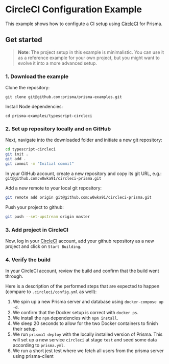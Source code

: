 # CircleCI Configuration Example

This example shows how to configute a CI setup using [CircleCI](https://circleci.com/) for Prisma.

## Get started

> **Note**: The project setup in this example is minimalistic. You can use it as a reference example for your own project, but you might want to evolve it into a more advanced setup.

### 1. Download the example

Clone the repository:

```
git clone git@github.com:prisma/prisma-examples.git
```

Install Node dependencies:

```
cd prisma-examples/typescript-circleci
```

### 2. Set up repository locally and on GitHub

Next, navigate into the downloaded folder and initiate a new git repository:

```sh
cd typescript-circleci
git init .
git add .
git commit -m "Initial commit"
```

In your GitHub account, create a new repository and copy its git URL, e.g.: `git@github.com:w0wka91/circleci-prisma.git`

Add a new remote to your local git repository:

```sh
git remote add origin git@github.com:w0wka91/circleci-prisma.git
```

Push your project to github:

```sh
git push --set-upstream origin master
```

### 3. Add project in CircleCI

Now, log in your [CircleCI](https://circleci.com/dashboard) account, add your github repository as a new project and click on `Start Building`.

### 4. Verify the build

In your CircleCI account, review the build and confirm that the build went through.

Here is a description of the performed steps that are expected to happen (compare to `.circleci/config.yml` as well):

1.  We spin up a new Prisma server and database using `docker-compose up -d`.
2.  We confirm that the Docker setup is correct with `docker ps`.
3.  We install the `npm` dependencies with `npm install`.
4.  We sleep 20 seconds to allow for the two Docker containers to finish their setup.
5.  We run `prisma1 deploy` with the locally installed version of Prisma. This will set up a new service `circleci` at stage `test` and seed some data according to `prisma.yml`.
6.  We run a short jest test where we fetch all users from the prisma server using prisma-client

